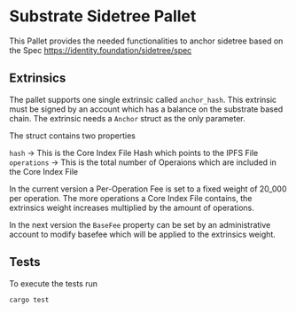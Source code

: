 # Substrate Sidetree Pallet

This Pallet provides the needed functionalities to anchor sidetree based on the Spec https://identity.foundation/sidetree/spec


## Extrinsics

The pallet supports one single extrinsic called `anchor_hash`. This extrinsic must be signed by an account which has a balance on the substrate based chain. The extrinsic needs a `Anchor` struct as the only parameter.

The struct contains two properties

`hash` -> This is the Core Index File Hash which points to the IPFS File
`operations` -> This is the total number of Operaions which are included in the Core Index File

In the current version a Per-Operation Fee is set to a fixed weight of 20_000 per operation. The more operations a Core Index File contains, the extrinsics weight increases multiplied by the amount of operations.

In the next version the `BaseFee` property can be set by an administrative account to modify basefee which will be applied to the extrinsics weight.


## Tests

To execute the tests run

```
cargo test
```